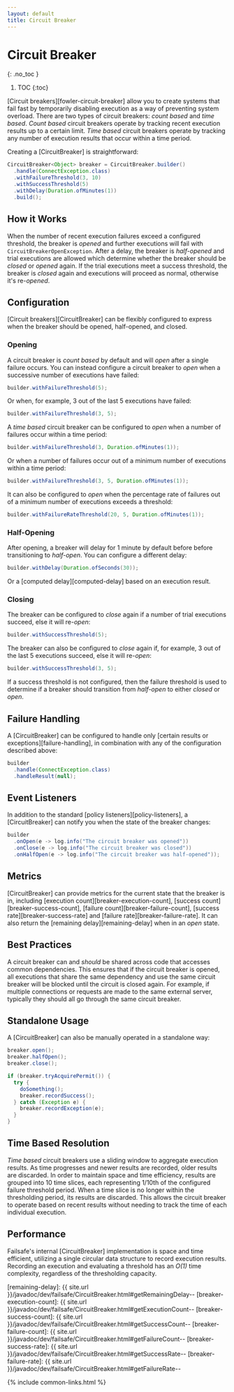 ```yaml
---
layout: default
title: Circuit Breaker
---
```


# Circuit Breaker
{: .no_toc }

1. TOC
{:toc}

[Circuit breakers][fowler-circuit-breaker] allow you to create systems that fail fast by temporarily disabling execution as a way of preventing system overload. There are two types of circuit breakers: *count based* and *time based*. *Count based* circuit breakers operate by tracking recent execution results up to a certain limit. *Time based* circuit breakers operate by tracking any number of execution results that occur within a time period.

Creating a [CircuitBreaker] is straightforward:

```java
CircuitBreaker<Object> breaker = CircuitBreaker.builder()
  .handle(ConnectException.class)
  .withFailureThreshold(3, 10)
  .withSuccessThreshold(5)
  .withDelay(Duration.ofMinutes(1))
  .build();
```

## How it Works

When the number of recent execution failures exceed a configured threshold, the breaker is *opened* and further executions will fail with `CircuitBreakerOpenException`. After a delay, the breaker is *half-opened* and trial executions are allowed which determine whether the breaker should be *closed* or *opened* again. If the trial executions meet a success threshold, the breaker is *closed* again and executions will proceed as normal, otherwise it's re-*opened*.

## Configuration

[Circuit breakers][CircuitBreaker] can be flexibly configured to express when the breaker should be opened, half-opened, and closed.

### Opening

A circuit breaker is *count based* by default and will *open* after a single failure occurs. You can instead configure a circuit breaker to *open* when a successive number of executions have failed:

```java
builder.withFailureThreshold(5);
```

Or when, for example, 3 out of the last 5 executions have failed:

```java
builder.withFailureThreshold(3, 5);
```

A *time based* circuit breaker can be configured to *open* when a number of failures occur within a time period:

```java
builder.withFailureThreshold(3, Duration.ofMinutes(1));
```

Or when a number of failures occur out of a minimum number of executions within a time period:

```java
builder.withFailureThreshold(3, 5, Duration.ofMinutes(1));
```

It can also be configured to *open* when the percentage rate of failures out of a minimum number of executions exceeds a threshold:

```java
builder.withFailureRateThreshold(20, 5, Duration.ofMinutes(1));
```

### Half-Opening

After opening, a breaker will delay for 1 minute by default before before transitioning to *half-open*. You can configure a different delay:

```java
builder.withDelay(Duration.ofSeconds(30));
```

Or a [computed delay][computed-delay] based on an execution result.

### Closing

The breaker can be configured to *close* again if a number of trial executions succeed, else it will re-*open*:

```java
builder.withSuccessThreshold(5);
```

The breaker can also be configured to *close* again if, for example, 3 out of the last 5 executions succeed, else it will re-*open*:

```java
builder.withSuccessThreshold(3, 5);
```

If a success threshold is not configured, then the failure threshold is used to determine if a breaker should transition from *half-open* to either *closed* or *open*.

## Failure Handling

A [CircuitBreaker] can be configured to handle only [certain results or exceptions][failure-handling], in combination with any of the configuration described above:

```java
builder
  .handle(ConnectException.class)
  .handleResult(null);
```

## Event Listeners

In addition to the standard [policy listeners][policy-listeners], a [CircuitBreaker] can notify you when the state of the breaker changes:

```java
builder
  .onOpen(e -> log.info("The circuit breaker was opened"))
  .onClose(e -> log.info("The circuit breaker was closed"))
  .onHalfOpen(e -> log.info("The circuit breaker was half-opened"));
```

## Metrics

[CircuitBreaker] can provide metrics for the current state that the breaker is in, including [execution count][breaker-execution-count], [success count][breaker-success-count], [failure count][breaker-failure-count], [success rate][breaker-success-rate] and [failure rate][breaker-failure-rate]. It can also return the [remaining delay][remaining-delay] when in an *open* state.

## Best Practices

A circuit breaker can and *should* be shared across code that accesses common dependencies. This ensures that if the circuit breaker is opened, all executions that share the same dependency and use the same circuit breaker will be blocked until the circuit is closed again. For example, if multiple connections or requests are made to the same external server, typically they should all go through the same circuit breaker.

## Standalone Usage

A [CircuitBreaker] can also be manually operated in a standalone way:

```java
breaker.open();
breaker.halfOpen();
breaker.close();

if (breaker.tryAcquirePermit()) {
  try {
    doSomething();
    breaker.recordSuccess();
  } catch (Exception e) {
    breaker.recordException(e);
  }
}
```

## Time Based Resolution

*Time based* circuit breakers use a sliding window to aggregate execution results. As time progresses and newer results are recorded, older results are discarded. In order to maintain space and time efficiency, results are grouped into 10 time slices, each representing 1/10th of the configured failure threshold period. When a time slice is no longer within the thresholding period, its results are discarded. This allows the circuit breaker to operate based on recent results without needing to track the time of each individual execution.

## Performance

Failsafe's internal [CircuitBreaker] implementation is space and time efficient, utilizing a single circular data structure to record execution results. Recording an execution and evaluating a threshold has an _O(1)_ time complexity, regardless of the thresholding capacity.

[remaining-delay]: {{ site.url }}/javadoc/dev/failsafe/CircuitBreaker.html#getRemainingDelay--
[breaker-execution-count]: {{ site.url }}/javadoc/dev/failsafe/CircuitBreaker.html#getExecutionCount--
[breaker-success-count]: {{ site.url }}/javadoc/dev/failsafe/CircuitBreaker.html#getSuccessCount--
[breaker-failure-count]: {{ site.url }}/javadoc/dev/failsafe/CircuitBreaker.html#getFailureCount--
[breaker-success-rate]: {{ site.url }}/javadoc/dev/failsafe/CircuitBreaker.html#getSuccessRate--
[breaker-failure-rate]: {{ site.url }}/javadoc/dev/failsafe/CircuitBreaker.html#getFailureRate--

{% include common-links.html %}